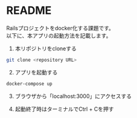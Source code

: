 # README

Railsプロジェクトをdocker化する課題です。  
以下に、本アプリの起動方法を記載します。

1. 本リポジトリをcloneする

  ```bash
  git clone <repository URL>
  ```

2. アプリを起動する

  ```bash
  docker-compose up
  ```

3. ブラウザから「localhost:3000」にアクセスする

4. 起動終了時はターミナルでCtrl + Cを押す
